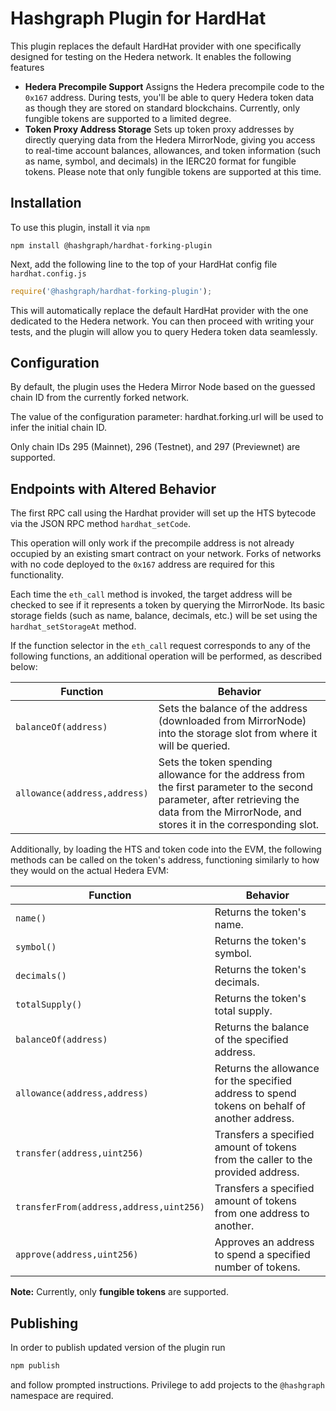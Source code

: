 # Hashgraph Plugin for HardHat

This plugin replaces the default HardHat provider with one specifically designed for testing on the Hedera network.
It enables the following features

- **Hedera Precompile Support** Assigns the Hedera precompile code to the `0x167` address.
  During tests, you'll be able to query Hedera token data as though they are stored on standard blockchains.
  Currently, only fungible tokens are supported to a limited degree.
- **Token Proxy Address Storage** Sets up token proxy addresses by directly querying data from the Hedera MirrorNode, giving you access to real-time account balances, allowances, and token information (such as name, symbol, and decimals) in the IERC20 format for fungible tokens.
  Please note that only fungible tokens are supported at this time.

## Installation

To use this plugin, install it via `npm`

```console
npm install @hashgraph/hardhat-forking-plugin
```

Next, add the following line to the top of your HardHat config file `hardhat.config.js`

```javascript
require('@hashgraph/hardhat-forking-plugin');
```

This will automatically replace the default HardHat provider with the one dedicated to the Hedera network.
You can then proceed with writing your tests, and the plugin will allow you to query Hedera token data seamlessly.

## Configuration

By default, the plugin uses the Hedera Mirror Node based on the guessed chain ID from the currently forked network.

The value of the configuration parameter: hardhat.forking.url will be used to infer the initial chain ID.

Only chain IDs 295 (Mainnet), 296 (Testnet), and 297 (Previewnet) are supported.

## Endpoints with Altered Behavior

The first RPC call using the Hardhat provider will set up the HTS bytecode via the JSON RPC method `hardhat_setCode`.

This operation will only work if the precompile address is not already occupied by an existing smart contract on your network. Forks of networks with no code deployed to the `0x167` address are required for this functionality.

Each time the `eth_call` method is invoked, the target address will be checked to see if it represents a token by querying the MirrorNode. Its basic storage fields (such as name, balance, decimals, etc.) will be set using the `hardhat_setStorageAt` method.

If the function selector in the `eth_call` request corresponds to any of the following functions, an additional operation will be performed, as described below:

| Function                     | Behavior                                                                                                                                                                                    |
| ---------------------------- | ------------------------------------------------------------------------------------------------------------------------------------------------------------------------------------------- |
| `balanceOf(address)`         | Sets the balance of the address (downloaded from MirrorNode) into the storage slot from where it will be queried.                                                                           |
| `allowance(address,address)` | Sets the token spending allowance for the address from the first parameter to the second parameter, after retrieving the data from the MirrorNode, and stores it in the corresponding slot. |

Additionally, by loading the HTS and token code into the EVM, the following methods can be called on the token's address, functioning similarly to how they would on the actual Hedera EVM:

| Function                                | Behavior                                                                                      |
| --------------------------------------- | --------------------------------------------------------------------------------------------- |
| `name()`                                | Returns the token's name.                                                                     |
| `symbol()`                              | Returns the token's symbol.                                                                   |
| `decimals()`                            | Returns the token's decimals.                                                                 |
| `totalSupply()`                         | Returns the token's total supply.                                                             |
| `balanceOf(address)`                    | Returns the balance of the specified address.                                                 |
| `allowance(address,address)`            | Returns the allowance for the specified address to spend tokens on behalf of another address. |
| `transfer(address,uint256)`             | Transfers a specified amount of tokens from the caller to the provided address.               |
| `transferFrom(address,address,uint256)` | Transfers a specified amount of tokens from one address to another.                           |
| `approve(address,uint256)`              | Approves an address to spend a specified number of tokens.                                    |

**Note:** Currently, only **fungible tokens** are supported.

## Publishing

In order to publish updated version of the plugin run

```bash
npm publish
```

and follow prompted instructions.
Privilege to add projects to the `@hashgraph` namespace are required.

